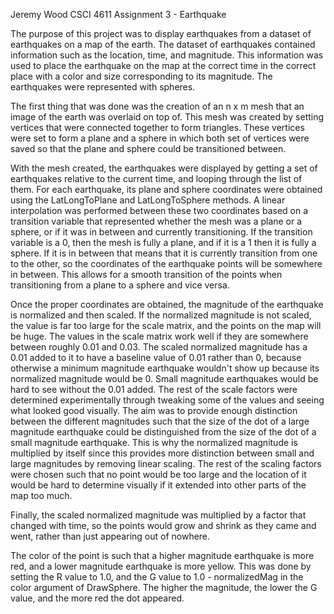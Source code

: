 Jeremy Wood
CSCI 4611 Assignment 3 - Earthquake

The purpose of this project was to display earthquakes from a dataset of earthquakes on a map of the earth. The dataset of earthquakes contained information such as the location, time, and magnitude. This information was used to place the earthquake on the map at the correct time in the correct place with a color and size corresponding to its magnitude. The earthquakes were represented with spheres. 

The first thing that was done was the creation of an n x m mesh that an image of the earth was overlaid on top of. This mesh was created by setting vertices that were connected together to form triangles. These vertices were set to form a plane and a sphere in which both set of vertices were saved so that the plane and sphere could be transitioned between. 

With the mesh created, the earthquakes were displayed by getting a set of earthquakes relative to the current time, and looping through the list of them. For each earthquake, its plane and sphere coordinates were obtained using the LatLongToPlane and LatLongToSphere methods. A linear interpolation was performed between these two coordinates based on a transition variable that represented whether the mesh was a plane or a sphere, or if it was in between and currently transitioning. If the transition variable is a 0, then the mesh is fully a plane, and if it is a 1 then it is fully a sphere. If it is in between that means that it is currently transition from one to the other, so the coordinates of the earthquake points will be somewhere in between. This allows for a smooth transition of the points when transitioning from a plane to a sphere and vice versa. 

Once the proper coordinates are obtained, the magnitude of the earthquake is normalized and then scaled. If the normalized magnitude is not scaled, the value is far too large for the scale matrix, and the points on the map will be huge. The values in the scale matrix work well if they are somewhere between roughly 0.01 and 0.03. The scaled normalized magnitude has a 0.01 added to it to have a baseline value of 0.01 rather than 0, because otherwise a minimum magnitude earthquake wouldn't show up because its normalized magnitude would be 0. Small magnitude earthquakes would be hard to see without the 0.01 added. The rest of the scale factors were determined experimentally through tweaking some of the values and seeing what looked good visually. The aim was to provide enough distinction between the different magnitudes such that the size of the dot of a large magnitude earthquake could be distinguished from the size of the dot of a small magnitude earthquake. This is why the normalized magnitude is multiplied by itself since this provides more distinction between small and large magnitudes by removing linear scaling. The rest of the scaling factors were chosen such that no point would be too large and the location of it would be hard to determine visually if it extended into other parts of the map too much.

Finally, the scaled normalized magnitude was multiplied by a factor that changed with time, so the points would grow and shrink as they came and went, rather than just appearing out of nowhere.

The color of the point is such that a higher magnitude earthquake is more red, and a lower magnitude earthquake is more yellow. This was done by setting the R value to 1.0, and the G value to 1.0 - normalizedMag in the color argument of DrawSphere. The higher the magnitude, the lower the G value, and the more red the dot appeared.
